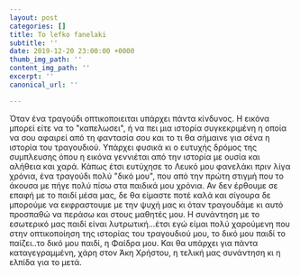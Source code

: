 ```yaml
---
layout: post
categories: []
title: To lefko fanelaki
subtitle: ''
date: 2019-12-20 23:00:00 +0000
thumb_img_path: ''
content_img_path: ''
excerpt: ''
canonical_url: ''

---
```

Όταν ένα τραγούδι οπτικοποιειται υπάρχει πάντα κίνδυνος. Η εικόνα μπορεί είτε να το "καπελωσει", ή να πει μια ιστορία συγκεκριμένη η οποία να σου αφαιρεί από τη φαντασία σου και το τι θα σήμαινε για σένα η ιστορία του τραγουδιού. Υπάρχει φυσικά κι ο ευτυχής δρόμος της συμπλευσης όπου η εικόνα γεννιέται από την ιστορία με ουσία και αλήθεια και χαρά. Κάπως έτσι ευτύχησε το Λευκό μου φανελάκι πριν λίγα χρόνια, ένα τραγούδι πολύ "δικό μου", που από την πρώτη στιγμή που το άκουσα με πήγε πολύ πίσω στα παιδικά μου χρόνια. Αν δεν έρθουμε σε επαφή με το παιδί μέσα μας, δε θα είμαστε ποτέ καλά και σίγουρα δε μπορούμε να εκφραστουμε με την ψυχή μας κι όταν τραγουδάμε κι αυτό προσπαθώ να περάσω και στους μαθητές μου. Η συνάντηση με το εσωτερικό μας παιδί είναι λυτρωτική...έτσι εγώ είμαι πολύ χαρούμενη που στην οπτικοποίηση της ιστορίας του τραγουδιού μου, το δικό μου παιδί το παίζει..το δικό μου παιδί, η Φαίδρα μου. Και θα υπάρχει για πάντα καταγεγραμμένη, χάρη στον Άκη Χρήστου, η τελική μας συνάντηση κι η ελπίδα για το μετά.